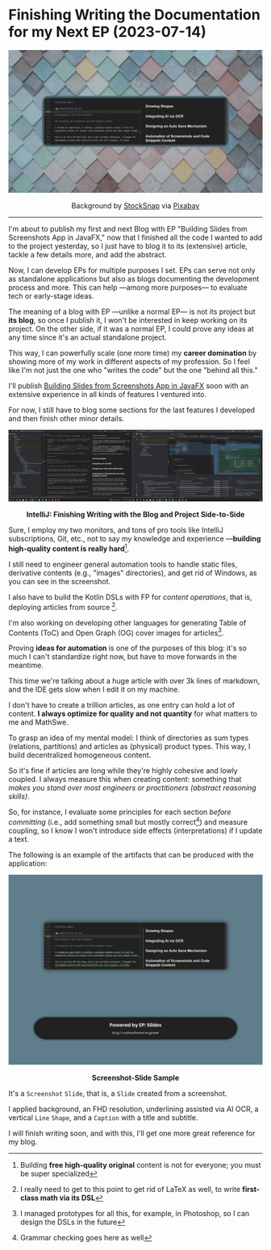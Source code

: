 <!-- Copyright (c) 2023 Tobias Briones. All rights reserved. -->
<!-- SPDX-License-Identifier: CC-BY-4.0 -->
<!-- This file is part of https://github.com/tobiasbriones/blog -->

# Finishing Writing the Documentation for my Next EP (2023-07-14)

![Finishing Writing the Documentation for my Next EP (2023-07-14)](static/finishing-writing-the-documentation-for-my-next-ep-2023-07-14.png)

<figcaption>
<p align="center">Background by
<a href="https://pixabay.com/users/stocksnap-894430">StockSnap</a> via
<a href="https://pixabay.com/photos/tiles-shapes-texture-pattern-art-2617112">Pixabay</a>
</p>
</figcaption>

---

I'm about to publish my first and next Blog with EP "Building Slides from
Screenshots App in JavaFX," now that I finished all the code I wanted to add to
the project yesterday, so I just have to blog it to its (extensive) article,
tackle a few details more, and add the abstract.

Now, I can develop EPs for multiple purposes I set. EPs can serve not only as
standalone applications but also as blogs documenting the development process
and more. This can help —among more purposes— to evaluate tech or early-stage
ideas.

The meaning of a blog with EP —unlike a normal EP— is not its project but
**its blog**, so once I publish it, I won't be interested in keep working on its
project. On the other side, if it was a normal EP, I could prove any
ideas at any time since it's an actual standalone project.

This way, I can powerfully scale (one more time) my **career domination** by
showing more of my work in different aspects of my profession. So I feel like
I'm not just the one who "writes the code" but the one "behind all this."

I'll publish
[Building Slides from Screenshots App in JavaFX](/building-slides-from-screenshots-app-in-javafx)
soon with an extensive experience in all kinds of features I ventured into.

For now, I still have to blog some sections for the last features I developed
and then finish other minor details.

![IntelliJ: Finishing Writing with the Blog and Project Side-to-Side](static/intellij-_-finishing-writing-with-the-blog-and-project-side--to--side.png)

<figcaption>
<p align="center"><strong>
IntelliJ: Finishing Writing with the Blog and Project Side-to-Side
</strong></p>
</figcaption>

Sure, I employ my two monitors, and tons of pro tools like IntelliJ
subscriptions, Git, etc., not to say my knowledge and experience —**building
high-quality content is really hard**[^1].

[^1]: Building **free high-quality original** content is not for everyone; you
    must be super specialized

I still need to engineer general automation tools to handle static files,
derivative contents (e.g., "images" directories), and get rid of Windows, as
you can see in the screenshot.

I also have to build the Kotlin DSLs with FP for *content operations*, that is,
deploying articles from source [^2].

[^2]: I really need to get to this point to get rid of LaTeX as well, to write
    **first-class math via its DSL**

I'm also working on developing other languages for generating Table of Contents
(ToC) and Open Graph (OG) cover images for articles[^3].

[^3]: I managed prototypes for all this, for example, in Photoshop, so I can
    design the DSLs in the future

Proving **ideas for automation** is one of the purposes of this blog: it's so
much I can't standardize right now, but have to move forwards in the meantime.

This time we're talking about a huge article with over 3k lines of markdown, and
the IDE gets slow when I edit it on my machine.

I don't have to create a trillion articles, as one entry can hold a lot of
content. **I always optimize for quality and not quantity** for what matters to
me and MathSwe.

To grasp an idea of my mental model: I think of directories as sum types
(relations, partitions) and articles as (physical) product types. This way, I
build decentralized homogeneous content.

So it's fine if articles are long while they're highly cohesive and lowly
coupled. I always measure this when creating content: something that
*makes you stand over most engineers or practitioners (abstract reasoning
skills)*.

So, for instance, I evaluate some principles for each section *before
committing* (i.e., add something small but mostly correct[^4]) and measure
coupling, so I know I won't introduce side effects (interpretations) if I update
a text.

[^4]: Grammar checking goes here as well

The following is an example of the artifacts that can be produced with the
application:

![Screenshot-Slide Sample](screenshot--slide-sample.png)

<figcaption>
<p align="center"><strong>
Screenshot-Slide Sample
</strong></p>
</figcaption>

It's a `Screenshot` `Slide`, that is, a `Slide` created from a screenshot.

I applied background, an FHD resolution, underlining assisted via AI OCR, a
vertical `Line` `Shape`, and a `Caption` with a title and subtitle.

I will finish writing soon, and with this, I'll get one more great reference for
my blog.
